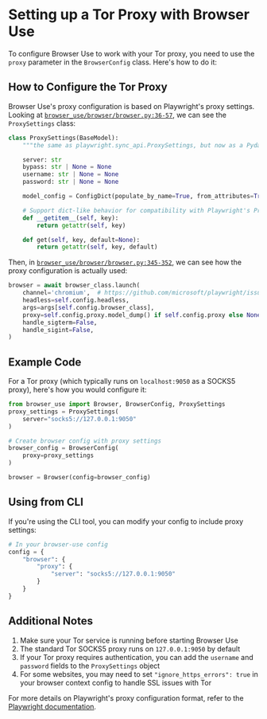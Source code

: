 # Setting up a Tor Proxy with Browser Use

To configure Browser Use to work with your Tor proxy, you need to use the `proxy` parameter in the `BrowserConfig` class. Here's how to do it:

## How to Configure the Tor Proxy

Browser Use's proxy configuration is based on Playwright's proxy settings. Looking at [`browser_use/browser/browser.py:36-57`](https://github.com/browser-use/browser-use/blob/main/browser_use/browser/browser.py#L36-L57), we can see the `ProxySettings` class:

```python
class ProxySettings(BaseModel):
    """the same as playwright.sync_api.ProxySettings, but now as a Pydantic BaseModel so pydantic can validate it"""

    server: str
    bypass: str | None = None
    username: str | None = None
    password: str | None = None

    model_config = ConfigDict(populate_by_name=True, from_attributes=True)

    # Support dict-like behavior for compatibility with Playwright's ProxySettings
    def __getitem__(self, key):
        return getattr(self, key)

    def get(self, key, default=None):
        return getattr(self, key, default)
```

Then, in [`browser_use/browser/browser.py:345-352`](https://github.com/browser-use/browser-use/blob/main/browser_use/browser/browser.py#L345-L352), we can see how the proxy configuration is actually used:

```python
browser = await browser_class.launch(
    channel='chromium',  # https://github.com/microsoft/playwright/issues/33566
    headless=self.config.headless,
    args=args[self.config.browser_class],
    proxy=self.config.proxy.model_dump() if self.config.proxy else None,
    handle_sigterm=False,
    handle_sigint=False,
)
```

## Example Code

For a Tor proxy (which typically runs on `localhost:9050` as a SOCKS5 proxy), here's how you would configure it:

```python
from browser_use import Browser, BrowserConfig, ProxySettings
proxy_settings = ProxySettings(
    server="socks5://127.0.0.1:9050"
)

# Create browser config with proxy settings
browser_config = BrowserConfig(
    proxy=proxy_settings
)

browser = Browser(config=browser_config)
```

## Using from CLI

If you're using the CLI tool, you can modify your config to include proxy settings:

```python
# In your browser-use config
config = {
    "browser": {
        "proxy": {
            "server": "socks5://127.0.0.1:9050"
        }
    }
}
```

## Additional Notes

1. Make sure your Tor service is running before starting Browser Use
2. The standard Tor SOCKS5 proxy runs on `127.0.0.1:9050` by default
3. If your Tor proxy requires authentication, you can add the `username` and `password` fields to the `ProxySettings` object
4. For some websites, you may need to set `"ignore_https_errors": true` in your browser context config to handle SSL issues with Tor

For more details on Playwright's proxy configuration format, refer to the [Playwright documentation](https://playwright.dev/docs/api/class-browsertype#browser-type-launch-option-proxy). 